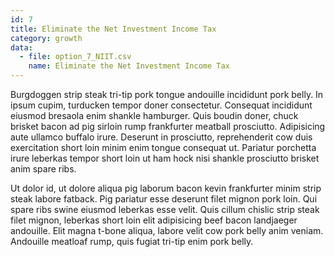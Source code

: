```yaml
---
id: 7
title: Eliminate the Net Investment Income Tax
category: growth
data:
  - file: option_7_NIIT.csv
    name: Eliminate the Net Investment Income Tax
---
```


Burgdoggen strip steak tri-tip pork tongue andouille incididunt pork belly. In ipsum cupim, turducken tempor doner consectetur. Consequat incididunt eiusmod bresaola enim shankle hamburger. Quis boudin doner, chuck brisket bacon ad pig sirloin rump frankfurter meatball prosciutto. Adipisicing aute ullamco buffalo irure. Deserunt in prosciutto, reprehenderit cow duis exercitation short loin minim enim tongue consequat ut. Pariatur porchetta irure leberkas tempor short loin ut ham hock nisi shankle prosciutto brisket anim spare ribs.

Ut dolor id, ut dolore aliqua pig laborum bacon kevin frankfurter minim strip steak labore fatback. Pig pariatur esse deserunt filet mignon pork loin. Qui spare ribs swine eiusmod leberkas esse velit. Quis cillum chislic strip steak filet mignon, leberkas short loin elit adipisicing beef bacon landjaeger andouille. Elit magna t-bone aliqua, labore velit cow pork belly anim veniam. Andouille meatloaf rump, quis fugiat tri-tip enim pork belly.